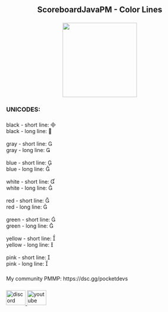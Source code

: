 <h2 align="center">ScoreboardJavaPM - Color Lines</h2>

###

<div align="center">
  <img height="200" src="https://i.postimg.cc/wjFzncVn/pacmanlife-scoreboard.png"  />
</div>

###

<h3 align="left">UNICODES:</h3>

###

<p align="left">black - short line: <br>black - long line: <br> <br>gray - short line: <br>gray - long line: <br> <br>blue - short line: <br>blue - long line: <br> <br>white - short line: <br>white - long line: <br><br>red - short line: <br>red - long line: <br><br>green - short line: <br>green - long line: <br><br>yellow - short line: <br>yellow - long line:  <br> <br>pink - short line: <br>pink - long line: </p>

###

<p align="left">My community PMMP: https://dsc.gg/pocketdevs</p>

###

<div align="left">
  <a href="https://dsc.gg/pocketdevs" target="_blank">
    <img src="https://raw.githubusercontent.com/maurodesouza/profile-readme-generator/master/src/assets/icons/social/discord/default.svg" width="52" height="40" alt="discord logo"  />
  </a>
  <a href="https://www.youtube.com/channel/UCZK6B6w4j7RP8vWA4JEPoWg" target="_blank">
    <img src="https://raw.githubusercontent.com/maurodesouza/profile-readme-generator/master/src/assets/icons/social/youtube/default.svg" width="52" height="40" alt="youtube logo"  />
  </a>
</div>

###
